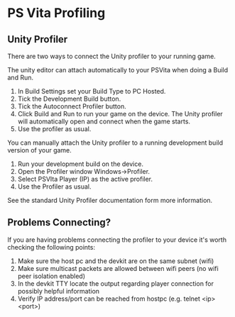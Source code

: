 PS Vita Profiling
===

## Unity Profiler
There are two ways to connect the Unity profiler to your running game.

The unity editor can attach automatically to your PSVita when doing a Build and Run.

1. In Build Settings set your Build Type to PC Hosted.
1. Tick the Development Build button.
1. Tick the Autoconnect Profiler button.
1. Click Build and Run to run your game on the device. The Unity profiler will automatically open and connect when the game starts.
1. Use the profiler as usual.

You can manually attach the Unity profiler to a running development build version of your game.

1. Run your development build on the device.
1. Open the Profiler window Windows-&gt;Profiler.
1. Select PSVIta Player (IP) as the active profiler.
1. Use the Profiler as usual.

See the standard Unity Profiler documentation form more information.

## Problems Connecting?

If you are having problems connecting the profiler to your device it's worth checking the following points:

1. Make sure the host pc and the devkit are on the same subnet (wifi)
1. Make sure multicast packets are allowed between wifi peers (no wifi peer isolation enabled)
1. In the devkit TTY locate the output regarding player connection for possibly helpful information
1. Verify IP address/port can be reached from hostpc (e.g. telnet &lt;ip&gt; &lt;port&gt;)
